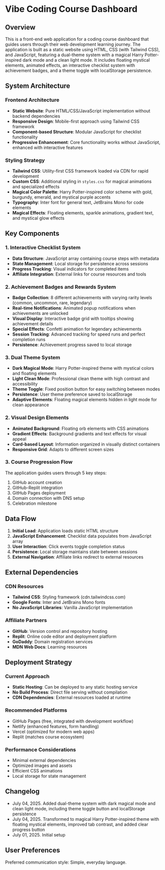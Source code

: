 # Vibe Coding Course Dashboard

## Overview

This is a front-end web application for a coding course dashboard that guides users through their web development learning journey. The application is built as a static website using HTML, CSS (with Tailwind CSS), and JavaScript, featuring a dual-theme system with a magical Harry Potter-inspired dark mode and a clean light mode. It includes floating mystical elements, animated effects, an interactive checklist system with achievement badges, and a theme toggle with localStorage persistence.

## System Architecture

### Frontend Architecture
- **Static Website**: Pure HTML/CSS/JavaScript implementation without backend dependencies
- **Responsive Design**: Mobile-first approach using Tailwind CSS framework
- **Component-based Structure**: Modular JavaScript for checklist functionality
- **Progressive Enhancement**: Core functionality works without JavaScript, enhanced with interactive features

### Styling Strategy
- **Tailwind CSS**: Utility-first CSS framework loaded via CDN for rapid development
- **Custom CSS**: Additional styling in `styles.css` for magical animations and specialized effects
- **Magical Color Palette**: Harry Potter-inspired color scheme with gold, burgundy, emerald, and mystical purple accents
- **Typography**: Inter font for general text, JetBrains Mono for code elements
- **Magical Effects**: Floating elements, sparkle animations, gradient text, and mystical glow effects

## Key Components

### 1. Interactive Checklist System
- **Data Structure**: JavaScript array containing course steps with metadata
- **State Management**: Local storage for persistence across sessions
- **Progress Tracking**: Visual indicators for completed items
- **Affiliate Integration**: External links for course resources and tools

### 2. Achievement Badges and Rewards System
- **Badge Collection**: 8 different achievements with varying rarity levels (common, uncommon, rare, legendary)
- **Real-time Notifications**: Animated popup notifications when achievements are unlocked
- **Visual Display**: Interactive badge grid with tooltips showing achievement details
- **Special Effects**: Confetti animation for legendary achievements
- **Session Tracking**: Advanced tracking for speed runs and perfect completion runs
- **Persistence**: Achievement progress saved to local storage

### 3. Dual Theme System
- **Dark Magical Mode**: Harry Potter-inspired theme with mystical colors and floating elements
- **Light Clean Mode**: Professional clean theme with high contrast and accessibility
- **Theme Toggle**: Fixed position button for easy switching between modes
- **Persistence**: User theme preference saved to localStorage
- **Adaptive Elements**: Floating magical elements hidden in light mode for clean appearance

### 2. Visual Design Elements
- **Animated Background**: Floating orb elements with CSS animations
- **Gradient Effects**: Background gradients and text effects for visual appeal
- **Card-based Layout**: Information organized in visually distinct containers
- **Responsive Grid**: Adapts to different screen sizes

### 3. Course Progression Flow
The application guides users through 5 key steps:
1. GitHub account creation
2. GitHub-Replit integration
3. GitHub Pages deployment
4. Domain connection with DNS setup
5. Celebration milestone

## Data Flow

1. **Initial Load**: Application loads static HTML structure
2. **JavaScript Enhancement**: Checklist data populates from JavaScript array
3. **User Interaction**: Click events toggle completion status
4. **Persistence**: Local storage maintains state between sessions
5. **External Navigation**: Affiliate links redirect to external resources

## External Dependencies

### CDN Resources
- **Tailwind CSS**: Styling framework (cdn.tailwindcss.com)
- **Google Fonts**: Inter and JetBrains Mono fonts
- **No JavaScript Libraries**: Vanilla JavaScript implementation

### Affiliate Partners
- **GitHub**: Version control and repository hosting
- **Replit**: Online code editor and deployment platform
- **GoDaddy**: Domain registration services
- **MDN Web Docs**: Learning resources

## Deployment Strategy

### Current Approach
- **Static Hosting**: Can be deployed to any static hosting service
- **No Build Process**: Direct file serving without compilation
- **CDN Dependencies**: External resources loaded at runtime

### Recommended Platforms
- GitHub Pages (free, integrated with development workflow)
- Netlify (enhanced features, form handling)
- Vercel (optimized for modern web apps)
- Replit (matches course ecosystem)

### Performance Considerations
- Minimal external dependencies
- Optimized images and assets
- Efficient CSS animations
- Local storage for state management

## Changelog

- July 04, 2025. Added dual-theme system with dark magical mode and clean light mode, including theme toggle button and localStorage persistence
- July 04, 2025. Transformed to magical Harry Potter-inspired theme with floating mystical elements, improved tab contrast, and added clear progress button
- July 01, 2025. Initial setup

## User Preferences

Preferred communication style: Simple, everyday language.
